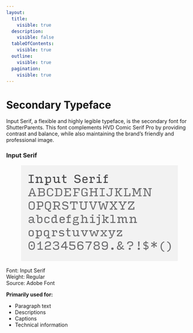 ```yaml
---
layout:
  title:
    visible: true
  description:
    visible: false
  tableOfContents:
    visible: true
  outline:
    visible: true
  pagination:
    visible: true
---
```


# Secondary Typeface

Input Serif, a flexible and highly legible typeface, is the secondary font for ShutterParents. This font complements HVD Comic Serif Pro by providing contrast and balance, while also maintaining the brand’s friendly and professional image.

### Input Serif

<figure><img src="../.gitbook/assets/input-serif.png" alt=""><figcaption></figcaption></figure>

Font: Input Serif\
Weight: Regular\
Source: Adobe Font

**Primarily used for:**

* Paragraph text
* Descriptions
* Captions
* Technical information
